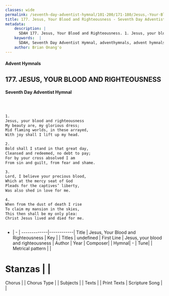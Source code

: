```yaml
---
classes: wide
permalink: /seventh-day-adventist-hymnal/101-200/171-180/Jesus,-Your-Blood-and-Righteousness/
title: 177. Jesus, Your Blood and Righteousness - Seventh Day Adventist Hymnal
metadata:
    description: |
      SDAH 177. Jesus, Your Blood and Righteousness. 1. Jesus, your blood and righteousness My beauty are, my glorious dress; Mid flaming worlds, in these arrayed, With joy shall I lift up my head.
    keywords:  |
      SDAH, Seventh Day Adventist Hymnal, adventhymnals, advent hymnals, Jesus, Your Blood and Righteousness, Jesus, your blood and righteousness 
    author: Brian Onang'o
---
```


#### Advent Hymnals
## 177. JESUS, YOUR BLOOD AND RIGHTEOUSNESS
#### Seventh Day Adventist Hymnal

```txt



1.
Jesus, your blood and righteousness
My beauty are, my glorious dress;
Mid flaming worlds, in these arrayed,
With joy shall I lift up my head.

2.
Bold shall I stand in that great day,
Cleansed and redeemed, no debt to pay;
For by your cross absolved I am
From sin and guilt, from fear and shame.

3.
Lord, I believe your precious blood,
Which at the mercy seat of God
Pleads for the captives’ liberty,
Was also shed in love for me.

4.
When from the dust of death I rise
To claim my mansion in the skies,
This then shall be my only plea:
Christ Jesus lived and died for me.



```

- |   -  |
-------------|------------|
Title | Jesus, Your Blood and Righteousness |
Key |  |
Titles | undefined |
First Line | Jesus, your blood and righteousness |
Author | 
Year | 
Composer|  |
Hymnal|  - |
Tune|  |
Metrical pattern | |
# Stanzas |  |
Chorus |  |
Chorus Type |  |
Subjects |  |
Texts |  |
Print Texts | 
Scripture Song |  |
  
